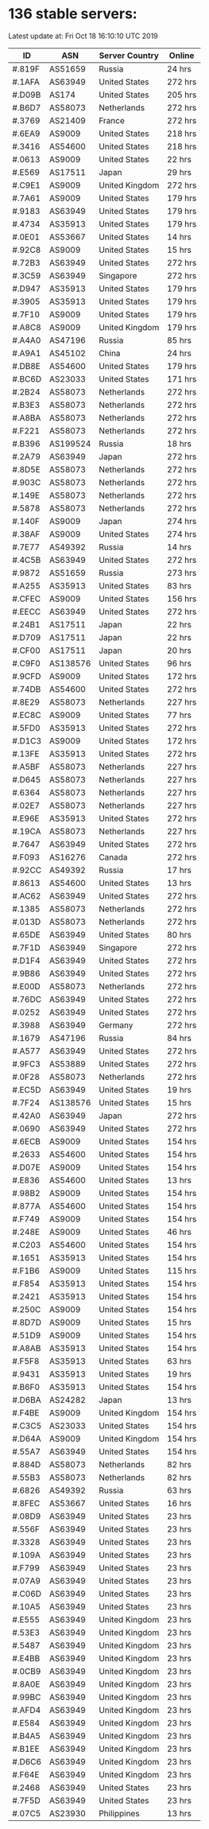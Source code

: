 # 136 stable servers:

Latest update at: Fri Oct 18 16:10:10 UTC 2019

| ID | ASN | Server Country | Online |
| -- | --- | -------------- | ------ |
| #.819F | AS51659 | Russia | 24 hrs |
| #.1AFA | AS63949 | United States | 272 hrs |
| #.D09B | AS174 | United States | 205 hrs |
| #.B6D7 | AS58073 | Netherlands | 272 hrs |
| #.3769 | AS21409 | France | 272 hrs |
| #.6EA9 | AS9009 | United States | 218 hrs |
| #.3416 | AS54600 | United States | 218 hrs |
| #.0613 | AS9009 | United States | 22 hrs |
| #.E569 | AS17511 | Japan | 29 hrs |
| #.C9E1 | AS9009 | United Kingdom | 272 hrs |
| #.7A61 | AS9009 | United States | 179 hrs |
| #.9183 | AS63949 | United States | 179 hrs |
| #.4734 | AS35913 | United States | 179 hrs |
| #.0E01 | AS53667 | United States | 14 hrs |
| #.92C8 | AS9009 | United States | 15 hrs |
| #.72B3 | AS63949 | United States | 272 hrs |
| #.3C59 | AS63949 | Singapore | 272 hrs |
| #.D947 | AS35913 | United States | 179 hrs |
| #.3905 | AS35913 | United States | 179 hrs |
| #.7F10 | AS9009 | United States | 179 hrs |
| #.A8C8 | AS9009 | United Kingdom | 179 hrs |
| #.A4A0 | AS47196 | Russia | 85 hrs |
| #.A9A1 | AS45102 | China | 24 hrs |
| #.DB8E | AS54600 | United States | 179 hrs |
| #.BC6D | AS23033 | United States | 171 hrs |
| #.2B24 | AS58073 | Netherlands | 272 hrs |
| #.B3E3 | AS58073 | Netherlands | 272 hrs |
| #.A8BA | AS58073 | Netherlands | 272 hrs |
| #.F221 | AS58073 | Netherlands | 272 hrs |
| #.B396 | AS199524 | Russia | 18 hrs |
| #.2A79 | AS63949 | Japan | 272 hrs |
| #.8D5E | AS58073 | Netherlands | 272 hrs |
| #.903C | AS58073 | Netherlands | 272 hrs |
| #.149E | AS58073 | Netherlands | 272 hrs |
| #.5878 | AS58073 | Netherlands | 272 hrs |
| #.140F | AS9009 | Japan | 274 hrs |
| #.38AF | AS9009 | United States | 274 hrs |
| #.7E77 | AS49392 | Russia | 14 hrs |
| #.4C5B | AS63949 | United States | 272 hrs |
| #.9872 | AS51659 | Russia | 273 hrs |
| #.A255 | AS35913 | United States | 83 hrs |
| #.CFEC | AS9009 | United States | 156 hrs |
| #.EECC | AS63949 | United States | 272 hrs |
| #.24B1 | AS17511 | Japan | 22 hrs |
| #.D709 | AS17511 | Japan | 22 hrs |
| #.CF00 | AS17511 | Japan | 20 hrs |
| #.C9F0 | AS138576 | United States | 96 hrs |
| #.9CFD | AS9009 | United States | 172 hrs |
| #.74DB | AS54600 | United States | 272 hrs |
| #.8E29 | AS58073 | Netherlands | 227 hrs |
| #.EC8C | AS9009 | United States | 77 hrs |
| #.5FD0 | AS35913 | United States | 272 hrs |
| #.D1C3 | AS9009 | United States | 172 hrs |
| #.13FE | AS35913 | United States | 272 hrs |
| #.A5BF | AS58073 | Netherlands | 227 hrs |
| #.D645 | AS58073 | Netherlands | 227 hrs |
| #.6364 | AS58073 | Netherlands | 227 hrs |
| #.02E7 | AS58073 | Netherlands | 227 hrs |
| #.E96E | AS35913 | United States | 272 hrs |
| #.19CA | AS58073 | Netherlands | 227 hrs |
| #.7647 | AS63949 | United States | 272 hrs |
| #.F093 | AS16276 | Canada | 272 hrs |
| #.92CC | AS49392 | Russia | 17 hrs |
| #.8613 | AS54600 | United States | 13 hrs |
| #.AC62 | AS63949 | United States | 272 hrs |
| #.1385 | AS58073 | Netherlands | 272 hrs |
| #.013D | AS58073 | Netherlands | 272 hrs |
| #.65DE | AS63949 | United States | 80 hrs |
| #.7F1D | AS63949 | Singapore | 272 hrs |
| #.D1F4 | AS63949 | United States | 272 hrs |
| #.9B86 | AS63949 | United States | 272 hrs |
| #.E00D | AS58073 | Netherlands | 272 hrs |
| #.76DC | AS63949 | United States | 272 hrs |
| #.0252 | AS63949 | United States | 272 hrs |
| #.3988 | AS63949 | Germany | 272 hrs |
| #.1679 | AS47196 | Russia | 84 hrs |
| #.A577 | AS63949 | United States | 272 hrs |
| #.9FC3 | AS53889 | United States | 272 hrs |
| #.0F28 | AS58073 | Netherlands | 272 hrs |
| #.EC5D | AS63949 | United States | 19 hrs |
| #.7F24 | AS138576 | United States | 15 hrs |
| #.42A0 | AS63949 | Japan | 272 hrs |
| #.0690 | AS63949 | United States | 272 hrs |
| #.6ECB | AS9009 | United States | 154 hrs |
| #.2633 | AS54600 | United States | 154 hrs |
| #.D07E | AS9009 | United States | 154 hrs |
| #.E836 | AS54600 | United States | 13 hrs |
| #.98B2 | AS9009 | United States | 154 hrs |
| #.877A | AS54600 | United States | 154 hrs |
| #.F749 | AS9009 | United States | 154 hrs |
| #.248E | AS9009 | United States | 46 hrs |
| #.C203 | AS54600 | United States | 154 hrs |
| #.1651 | AS35913 | United States | 154 hrs |
| #.F1B6 | AS9009 | United States | 115 hrs |
| #.F854 | AS35913 | United States | 154 hrs |
| #.2421 | AS35913 | United States | 154 hrs |
| #.250C | AS9009 | United States | 154 hrs |
| #.8D7D | AS9009 | United States | 15 hrs |
| #.51D9 | AS9009 | United States | 154 hrs |
| #.A8AB | AS35913 | United States | 154 hrs |
| #.F5F8 | AS35913 | United States | 63 hrs |
| #.9431 | AS35913 | United States | 19 hrs |
| #.B6F0 | AS35913 | United States | 154 hrs |
| #.D6BA | AS24282 | Japan | 13 hrs |
| #.F4BE | AS9009 | United Kingdom | 154 hrs |
| #.C3C5 | AS23033 | United States | 154 hrs |
| #.D64A | AS9009 | United Kingdom | 154 hrs |
| #.55A7 | AS63949 | United States | 154 hrs |
| #.884D | AS58073 | Netherlands | 82 hrs |
| #.55B3 | AS58073 | Netherlands | 82 hrs |
| #.6826 | AS49392 | Russia | 63 hrs |
| #.8FEC | AS53667 | United States | 16 hrs |
| #.08D9 | AS63949 | United States | 23 hrs |
| #.556F | AS63949 | United States | 23 hrs |
| #.3328 | AS63949 | United States | 23 hrs |
| #.109A | AS63949 | United States | 23 hrs |
| #.F799 | AS63949 | United States | 23 hrs |
| #.07A9 | AS63949 | United States | 23 hrs |
| #.C06D | AS63949 | United States | 23 hrs |
| #.10A5 | AS63949 | United States | 23 hrs |
| #.E555 | AS63949 | United Kingdom | 23 hrs |
| #.53E3 | AS63949 | United Kingdom | 23 hrs |
| #.5487 | AS63949 | United Kingdom | 23 hrs |
| #.E4BB | AS63949 | United Kingdom | 23 hrs |
| #.0CB9 | AS63949 | United Kingdom | 23 hrs |
| #.8A0E | AS63949 | United Kingdom | 23 hrs |
| #.99BC | AS63949 | United Kingdom | 23 hrs |
| #.AFD4 | AS63949 | United Kingdom | 23 hrs |
| #.E584 | AS63949 | United Kingdom | 23 hrs |
| #.B4A5 | AS63949 | United Kingdom | 23 hrs |
| #.B1EE | AS63949 | United Kingdom | 23 hrs |
| #.D6C6 | AS63949 | United Kingdom | 23 hrs |
| #.F64E | AS63949 | United Kingdom | 23 hrs |
| #.2468 | AS63949 | United States | 23 hrs |
| #.7F5D | AS63949 | United States | 23 hrs |
| #.07C5 | AS23930 | Philippines | 13 hrs |

